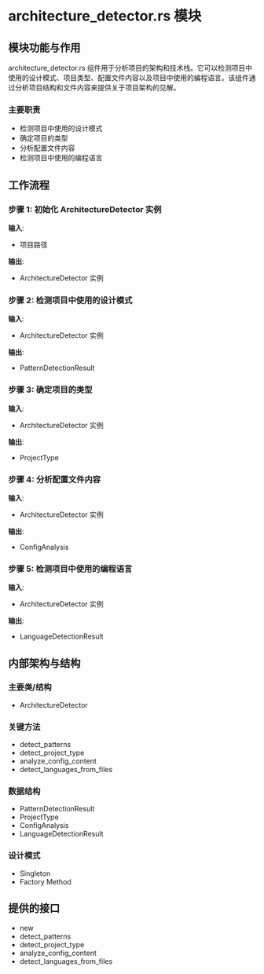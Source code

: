 # architecture_detector.rs 模块

## 模块功能与作用
architecture_detector.rs 组件用于分析项目的架构和技术栈。它可以检测项目中使用的设计模式、项目类型、配置文件内容以及项目中使用的编程语言。该组件通过分析项目结构和文件内容来提供关于项目架构的见解。

### 主要职责
- 检测项目中使用的设计模式
- 确定项目的类型
- 分析配置文件内容
- 检测项目中使用的编程语言

## 工作流程
### 步骤 1: 初始化 ArchitectureDetector 实例
**输入**:
- 项目路径

**输出**:
- ArchitectureDetector 实例

### 步骤 2: 检测项目中使用的设计模式
**输入**:
- ArchitectureDetector 实例

**输出**:
- PatternDetectionResult

### 步骤 3: 确定项目的类型
**输入**:
- ArchitectureDetector 实例

**输出**:
- ProjectType

### 步骤 4: 分析配置文件内容
**输入**:
- ArchitectureDetector 实例

**输出**:
- ConfigAnalysis

### 步骤 5: 检测项目中使用的编程语言
**输入**:
- ArchitectureDetector 实例

**输出**:
- LanguageDetectionResult

## 内部架构与结构
### 主要类/结构
- ArchitectureDetector

### 关键方法
- detect_patterns
- detect_project_type
- analyze_config_content
- detect_languages_from_files

### 数据结构
- PatternDetectionResult
- ProjectType
- ConfigAnalysis
- LanguageDetectionResult

### 设计模式
- Singleton
- Factory Method

## 提供的接口
- new
- detect_patterns
- detect_project_type
- analyze_config_content
- detect_languages_from_files

